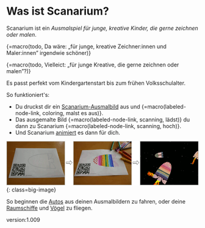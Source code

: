 # Was ist Scanarium?

Scanarium ist ein _Ausmalspiel für junge, kreative Kinder, die gerne zeichnen oder malen_.

{=macro(todo, Da wäre: „für junge, kreative Zeichner:innen und Maler:innen” irgendwie schöner)}

{=macro(todo, Vielleict: „für junge Kreative, die gerne zeichnen oder malen”?)}


Es passt perfekt vom Kindergartenstart bis zum frühen Volksschulalter.

So funktioniert's:

* Du druckst dir ein [Scanarium-Ausmalbild](https://scanarium.com/#pdfs) aus und {=macro(labeled-node-link, coloring, malst es aus)}.
* Das ausgemalte Bild {=macro(labeled-node-link, scanning, lädst)} du dann zu Scanarium {=macro(labeled-node-link, scanning, hoch)}.
* Und Scanarium [animiert](https://demo.scanarium.com/) es dann für dich.

![Scanarium worflow](images/bait.gif){: class=big-image}

So beginnen die [Autos](https://demo.scanarium.com/?scene=highway) aus deinen Ausmalbildern zu fahren, oder deine [Raumschiffe](https://demo.scanarium.com/?scene=space) und [Vögel](https://demo.scanarium.com/?scene=balloons) zu fliegen.

version:1.009
